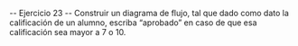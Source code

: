 -- Ejercicio 23 --
Construir un diagrama de flujo, tal que dado como dato la
calificación de un alumno, escriba “aprobado” en caso de que esa
calificación sea mayor a 7 o 10.